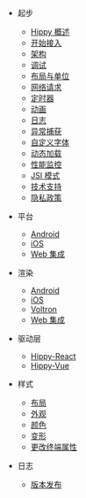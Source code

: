 * 起步
  * [Hippy 概述](/README?id=hippy-%e6%a6%82%e8%bf%b0)
  * [开始接入](guide/integration.md)
  * [架构](structure/introduction.md)
  * [调试](guide/debug.md)
  * [布局与单位](guide/layout.md)
  * [网络请求](guide/network-request.md)
  * [定时器](guide/timer.md)
  * [动画](guide/animation.md)
  * [日志](guide/console.md)
  * [异常捕获](guide/exception.md)
  * [自定义字体](guide/custom-font.md)
  * [动态加载](guide/dynamic-import.md)
  * [性能监控](guide/performance.md)
  * [JSI 模式](guide/jsi.md)
  * [技术支持](guide/support.md)
  * [隐私政策](guide/privacy.md)

* 平台
  * [Android](android/integration.md)
  * [iOS](ios/integration.md)
  * [Web 集成](web/integration.md)

* 渲染
  * [Android](android/integration.md)
  * [iOS](ios/integration.md)
  * [Voltron](voltron/integration.md)
  * [Web 集成](web/integration.md)

* 驱动层
  * [Hippy-React](hippy-react/introduction.md)
  * [Hippy-Vue](hippy-vue/introduction.md)

* 样式
  * [布局](style/layout.md)
  * [外观](style/appearance.md)
  * [颜色](style/color.md)
  * [变形](style/transform.md)
  * [更改终端属性](style/setNativeProps.md)
  
* 日志
  * [版本发布](https://github.com/Tencent/Hippy/releases)
